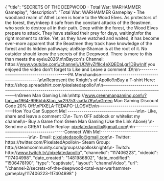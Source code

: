 {
    "title": "SECRETS OF THE DEEPWOOD - Total War: WARHAMMER Gameplay",
    "description": "Total War: WARHAMMER Gameplay - The woodland realm of Athel Loren is home to the Wood Elves. As protectors of the forest, they\nkeep it safe from the constant attacks of the Beastmen, who seek to destroy all in their path. Deep within the forest, the Wood Elves prepare to attack. They have stalked their prey for days, waiting\nfor the right moment to strike. Yet, as they have watched and waited, it has become ever-more apparent that the Beastmen they track have knowledge of the forest and its hidden pathways; a\nBray-Shaman is at the root of it. No outsider should know the secrets of the Deepwood. There is more to this than meets the eye\u2026\n\nBaycon's Channel: https:\/\/www.youtube.com\/channel\/UCWyZIfIlc4eXQEDaLgr1DBw\nIf you enjoyed the video don't forget to Like and Leave a comment :D\n\n-----------------------------------------PA Merchandise----------------------------------------------\n\nRepresent the Knight's of Apollo!\nBuy a T-shirt Here: http:\/\/shop.spreadshirt.com\/pixelatedapollo\/\n\n---------------------------------------------------------------------------------------------------------------\nGreen Man Gaming Link:\nhttp:\/\/www.greenmangaming.com\/?tap_a=1964-996bbb&tap_s=29753-aa0a78\n\nGreen Man Gaming Discount Code 20% Off:\nPIXELA-TEDAPO-LLOSVE\n\n----------------------------------How You Can Support Me! -----------------------------------\n\n- Like, share and leave a comment :D\n- Turn OFF adblock or whitelist my channel\n- Buy a Game from Green Man Gaming (Use the Link Above) \n- Send me a GREAT battle Replay: pixelatedapollo@gmail.com\n\n------------------------------------------Connect With Me!-----------------------------------------\n\n- Email: pixelatedapollo@gmail.com\n- Twitter: https:\/\/twitter.com\/PixelatedApollo\n- Steam Group:  http:\/\/steamcommunity.com\/groups\/apollosknights\n- Twitch: http:\/\/www.twitch.tv\/pixelatedapollo",
    "channelid": "117406223",
    "videoid": "117404998",
    "date_created": "1481986802",
    "date_modified": "1506478190",
    "type": "captivate",
    "layout": "channelVideo",
    "url": "\/channel-2\/secrets-of-the-deepwood-total-war-warhammer-gameplay\/117406223-117404998"
}